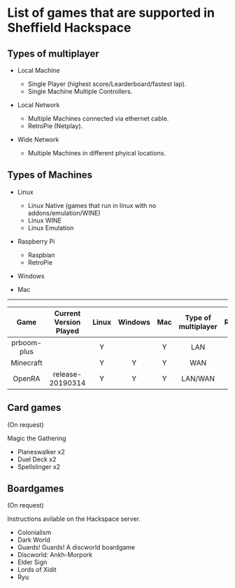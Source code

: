 # List of games that are supported in Sheffield Hackspace

## Types of multiplayer

- Local Machine
  - Single Player (highest score/Learderboard/fastest lap).
  - Single Machine Multiple Controllers.

- Local Network
  - Multiple Machines connected via ethernet cable.
  - RetroPie (Netplay).
  
- Wide Network
  - Multiple Machines in different phyical locations.
  
## Types of Machines

- Linux
  - Linux Native (games that run in linux with no addons/emulation/WINE)
  - Linux WINE
  - Linux Emulation
  
- Raspberry Pi
  - Raspbian
  - RetroPie

- Windows

- Mac

---

|     Game    	|Current Version Played| Linux 	| Windows 	| Mac 	| Type of multiplayer 	|Requirements| Install Notes |
|:-----------:	|:--------------------:|:-----:	|:-------:	|:---:	|:-------------------:	|:----------:|:------------:|
| prboom-plus 	||   Y   	|         	|  Y  	|         LAN         	|||
| Minecraft    	||   Y    	|     Y    	|   Y  	|         WAN          	|||
| OpenRA       	|release-20190314|   Y    	|     Y    	|   Y  	|         LAN/WAN      	|64bit OS (mono)|[guide on installation](https://github.com/pixelpox/howTo/blob/master/games/openra.md)|


## Card games
(On request)

Magic the Gathering
- Planeswalker x2 
- Duel Deck x2
- Spellslinger x2

## Boardgames
(On request)

Instructions avilable on the Hackspace server. 

- Colonialism
- Dark World
- Guards! Guards! A discworld boardgame
- Discworld: Ankh-Morpork
- Elder Sign
- Lords of Xidit
- Ryu
